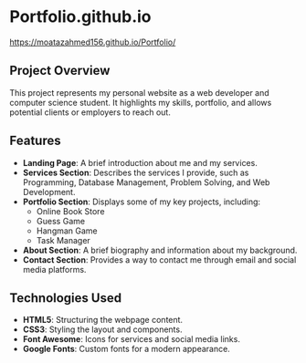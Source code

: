 # Portfolio.github.io
https://moatazahmed156.github.io/Portfolio/
## Project Overview
This project represents my personal website as a web developer and computer science student. It highlights my skills, portfolio, and allows potential clients or employers to reach out. 

## Features
- **Landing Page**: A brief introduction about me and my services.
- **Services Section**: Describes the services I provide, such as Programming, Database Management, Problem Solving, and Web Development.
- **Portfolio Section**: Displays some of my key projects, including:
  - Online Book Store
  - Guess Game
  - Hangman Game
  - Task Manager
- **About Section**: A brief biography and information about my background.
- **Contact Section**: Provides a way to contact me through email and social media platforms.

## Technologies Used
- **HTML5**: Structuring the webpage content.
- **CSS3**: Styling the layout and components.
- **Font Awesome**: Icons for services and social media links.
- **Google Fonts**: Custom fonts for a modern appearance.
